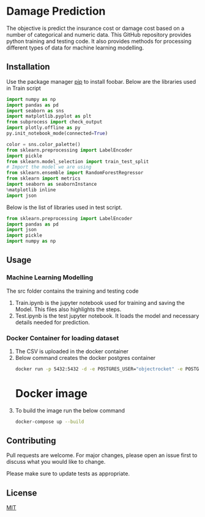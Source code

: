# Damage Prediction

The objective is predict the insurance cost or damage cost based on a number of categorical and numeric data. This GitHub repository provides python training and testing code. It also provides methods for processing different types of data for machine learning modelling.

## Installation

Use the package manager [pip](https://pip.pypa.io/en/stable/) to install foobar.
Below are the libraries used in Train script
```python
import numpy as np
import pandas as pd
import seaborn as sns
import matplotlib.pyplot as plt
from subprocess import check_output
import plotly.offline as py
py.init_notebook_mode(connected=True)

color = sns.color_palette()
from sklearn.preprocessing import LabelEncoder
import pickle
from sklearn.model_selection import train_test_split
# Import the model we are using
from sklearn.ensemble import RandomForestRegressor
from sklearn import metrics
import seaborn as seabornInstance
%matplotlib inline
import json
```
Below is the list of libraries used in test script.

```python
from sklearn.preprocessing import LabelEncoder
import pandas as pd
import json
import pickle
import numpy as np
```

## Usage
### Machine Learning Modelling
The src folder contains the training and testing code
1. Train.ipynb is the jupyter notebook used for training and saving the Model. This files also highlights the steps.
2. Test.ipynb is the test jupyter notebook. It loads the model and necessary details needed for prediction.

### Docker Container for loading dataset
1. The CSV is uploaded in the docker container  
2. Below command creates the docker postgres container
   ```bash
   docker run -p 5432:5432 -d -e POSTGRES_USER="objectrocket" -e POSTGRES_PASSWORD="1234" -e POSTGRES_DB="some_db" -v ${PWD}/pg-data:/var/lib/postgresql/data --name pg-container postgres 
   ```
   # Docker image
3. To build the image run the below command
   ```bash
   docker-compose up --build
   ```

## Contributing
Pull requests are welcome. For major changes, please open an issue first to discuss what you would like to change.

Please make sure to update tests as appropriate.

## License
[MIT](https://choosealicense.com/licenses/mit/)
